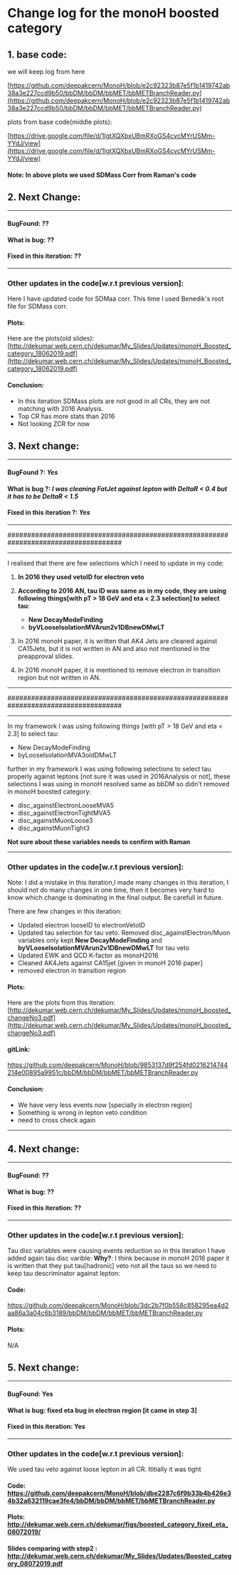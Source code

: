# Change log for the monoH boosted category

## 1. base code:

we will keep log from here

[https://github.com/deepakcern/MonoH/blob/e2c92323b87e5f1b1419742ab38a3e227ccd9b50/bbDM/bbDM/bbMET/bbMETBranchReader.py](https://github.com/deepakcern/MonoH/blob/e2c92323b87e5f1b1419742ab38a3e227ccd9b50/bbDM/bbDM/bbMET/bbMETBranchReader.py)


plots from base code(middle plots): 

[https://drive.google.com/file/d/1IgtXQXbxUBmRXoGS4cvcMYrUSMm-YYdJ/view](https://drive.google.com/file/d/1IgtXQXbxUBmRXoGS4cvcMYrUSMm-YYdJ/view)



#### Note: In above plots we used SDMass Corr from Raman's code

## 2. Next Change:

---
#### BugFound: ??
#### What is bug: ??
#### Fixed in this iteration: ??
---
### Other updates in the code[w.r.t previous version]:

Here I have updated code for SDMaa corr. This time I used Benedik's root file for SDMass corr.

#### Plots:
Here are the plots(old slides):
[http://dekumar.web.cern.ch/dekumar/My_Slides/Updates/monoH_Boosted_category_18062019.pdf](http://dekumar.web.cern.ch/dekumar/My_Slides/Updates/monoH_Boosted_category_18062019.pdf)

#### Conclusion:
- In this iteration SDMass plots are not good in all CRs, they are not matching with 2016 Analysis.
- Top CR has more stats than 2016
- Not looking ZCR for now

## 3. Next change:

---
#### BugFound ?: *Yes*
#### What is bug ?: *I was cleaning FatJet against lepton with DeltaR < 0.4 but it has to be DeltaR < 1.5*
#### Fixed in this iteration ?: *Yes*
---
#####################################################################################

---
I realised that there are few selections which I need to update in my code:

1. **In 2016 they used vetoID for electron veto**
2. **According to 2016 AN, tau ID was same as in my code, they are using following things[with pT > 18 GeV and eta < 2.3 selection] to select tau**:
   - **New DecayModeFinding**
   - **byVLooseIsolationMVArun2v1DBnewDMwLT**
  
3. In 2016 monoH paper, it is written that AK4 Jets are cleaned against CA15Jets, but it is not written in AN and also not mentioned in the preapproval slides.

4. In 2016 monoH paper, it is mentioned to remove electron in transition region but not written in AN.

---
#####################################################################################

---
In my framework I was using following things [with pT > 18 GeV and eta < 2.3] to select tau:
- New DecayModeFinding
- byLooseIsolationMVA3oldDMwLT


further in my framework I was using following selections to select tau properly against leptons [not sure it was used in 2016Analysis or not], these selections I was using in monoH resolved same as bbDM so didn't removed in monoH boosted category:
- disc_againstElectronLooseMVA5
- disc_againstElectronTightMVA5
- disc_againstMuonLoose3 
- disc_againstMuonTight3

**Not sure about these variables needs to confirm with Raman**

---
### Other updates in the code[w.r.t previous version]:
Note: 
I did a mistake in this iteration,I made many changes in this iteration, I should not do many changes in one time, then it becomes very hard to know which change is dominating in the final output. Be carefull in future.

There are few changes in this iteration:

- Updated electron looseID to electronVetoID
- Updated tau selection for tau veto. Removed disc_againstElectron/Muon variables only kept **New DecayModeFinding** and **byVLooseIsolationMVArun2v1DBnewDMwLT** for tau veto
- Updated EWK and QCD K-factor as monoH2016
- Cleaned AK4Jets against CA15jet [given in monoH 2016 paper]
- removed electron in transition region

#### Plots:
Here are the plots from this iteration: [http://dekumar.web.cern.ch/dekumar/My_Slides/Updates/monoH_boosted_changeNo3.pdf](http://dekumar.web.cern.ch/dekumar/My_Slides/Updates/monoH_boosted_changeNo3.pdf)

#### gitLink:
https://github.com/deepakcern/MonoH/blob/9853137d9f254fd0216214744214e00895a9951c/bbDM/bbDM/bbMET/bbMETBranchReader.py

#### Conclusion:
- We have very less events now [specially in electron region]
- Something is wrong in lepton veto condition
- need to cross check again
---

## 4. Next change:

---
#### BugFound: ??
#### What is bug: ??
#### Fixed in this iteration: ??
---
### Other updates in the code[w.r.t previous version]:
Tau disc variables were causing events reduction so in this iteration I have added again tau disc varible:
**Why?**: I think because in monoH 2016 paper it is written that they put tau[hadronic] veto not all the taus so we need to keep tau descriminator against lepton:

#### Code:
https://github.com/deepakcern/MonoH/blob/3dc2b7f0b558c858295ea4d2aa86a3a04c6b3189/bbDM/bbDM/bbMET/bbMETBranchReader.py

#### Plots:
N/A


## 5. Next change:

---
#### BugFound: Yes
#### What is bug: fixed eta bug in electron region [it came in step 3]
#### Fixed in this iteration: Yes
---
### Other updates in the code[w.r.t previous version]:

We used tau veto against loose lepton in all CR. Ititially it was tight

#### Code: https://github.com/deepakcern/MonoH/blob/dbe2287c6f9b33b4b426e34b32a632119cae3fe4/bbDM/bbDM/bbMET/bbMETBranchReader.py

#### Plots: http://dekumar.web.cern.ch/dekumar/figs/boosted_category_fixed_eta_08072019/

#### Slides comparing with step2 : http://dekumar.web.cern.ch/dekumar/My_Slides/Updates/Boosted_category_08072019.pdf
